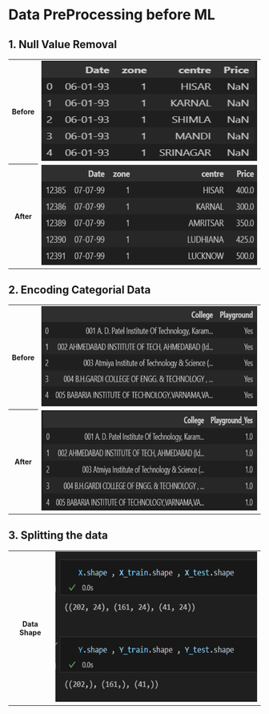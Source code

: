 #  Data PreProcessing before ML 


<h2>1. Null Value Removal</h2>
<table>
  <tr>
    <th align="center">Before</th>
    <td><img src="img/1.png" alt="Before NaN removal" style="height: 200px; width: 100%;"/></td>
  </tr>
  <tr>
    <th align="center">After</th>
    <td><img src="img/2.png" alt="After NaN removal" style="height: 200px; width: 100%;"/></td>
  </tr>
</table>

<h2>2. Encoding Categorial Data</h2>
<table>
  <tr>
    <th align="center">Before</th>
    <td><img src="img/3.png" alt="Before OneHotEncoding" style="height: 200px; width: 100%;"/></td>
  </tr>
  <tr>
    <th align="center">After</th>
    <td><img src="img/4.png" alt="After OneHotEncoding" style="height: 200px; width: 100%;"/></td>
  </tr>
</table>

<h2>3. Splitting the data</h2>
<table>
  <tr>
    <th align="center">Data Shape</th>
    <td><img src="img/5.png" alt="Splitting of Data" style="height: 300px; width: 100%;"/></td>
  </tr>
</table>